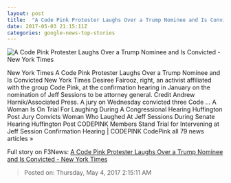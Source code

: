 ```yaml
---
layout: post
title:  "A Code Pink Protester Laughs Over a Trump Nominee and Is Convicted - New York Times"
date: 2017-05-03 21:15:11Z
categories: google-news-top-stories
---
```


![A Code Pink Protester Laughs Over a Trump Nominee and Is Convicted - New York Times](https://static01.nyt.com/images/2017/05/03/us/04xp-laughing/04xp-laughing-facebookJumbo.jpg)

New York Times A Code Pink Protester Laughs Over a Trump Nominee and Is Convicted New York Times Desiree Fairooz, right, an activist affiliated with the group Code Pink, at the confirmation hearing in January on the nomination of Jeff Sessions to be attorney general. Credit Andrew Harnik/Associated Press. A jury on Wednesday convicted three Code ... A Woman Is On Trial For Laughing During A Congressional Hearing Huffington Post Jury Convicts Woman Who Laughed At Jeff Sessions During Senate Hearing Huffington Post CODEPINK Members Stand Trial for Intervening at Jeff Session Confirmation Hearing | CODEPINK CodePink all 79 news articles »


Full story on F3News: [A Code Pink Protester Laughs Over a Trump Nominee and Is Convicted - New York Times](http://www.f3nws.com/n/zMKgXB)

> Posted on: Thursday, May 4, 2017 2:15:11 AM
